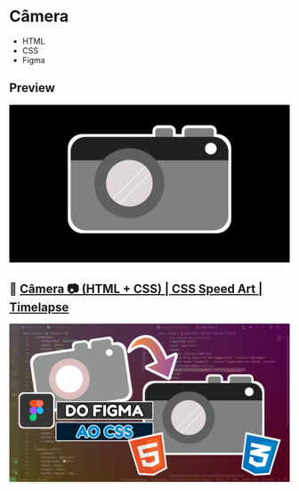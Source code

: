 # Câmera

- HTML
- CSS
- Figma

## Preview

<p align="center">
    <img src="retro-camera.png" alt="Preview">
</p>

## 🔗 [Câmera 📷 (HTML + CSS) | CSS Speed Art | Timelapse](https://youtu.be/OcXCPXHuw6s)

<div>
  <a href="https://youtu.be/OcXCPXHuw6s" title="Timelapse">
    <img src="thumb.jpg" alt="Youtube video">
  </a>
</div>